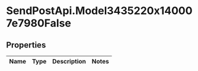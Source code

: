 # SendPostApi.Model3435220x140007e7980False

## Properties
Name | Type | Description | Notes
------------ | ------------- | ------------- | -------------


